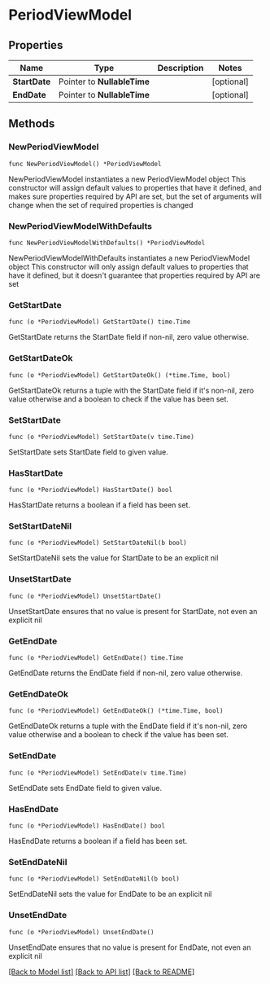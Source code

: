 # PeriodViewModel

## Properties

Name | Type | Description | Notes
------------ | ------------- | ------------- | -------------
**StartDate** | Pointer to **NullableTime** |  | [optional] 
**EndDate** | Pointer to **NullableTime** |  | [optional] 

## Methods

### NewPeriodViewModel

`func NewPeriodViewModel() *PeriodViewModel`

NewPeriodViewModel instantiates a new PeriodViewModel object
This constructor will assign default values to properties that have it defined,
and makes sure properties required by API are set, but the set of arguments
will change when the set of required properties is changed

### NewPeriodViewModelWithDefaults

`func NewPeriodViewModelWithDefaults() *PeriodViewModel`

NewPeriodViewModelWithDefaults instantiates a new PeriodViewModel object
This constructor will only assign default values to properties that have it defined,
but it doesn't guarantee that properties required by API are set

### GetStartDate

`func (o *PeriodViewModel) GetStartDate() time.Time`

GetStartDate returns the StartDate field if non-nil, zero value otherwise.

### GetStartDateOk

`func (o *PeriodViewModel) GetStartDateOk() (*time.Time, bool)`

GetStartDateOk returns a tuple with the StartDate field if it's non-nil, zero value otherwise
and a boolean to check if the value has been set.

### SetStartDate

`func (o *PeriodViewModel) SetStartDate(v time.Time)`

SetStartDate sets StartDate field to given value.

### HasStartDate

`func (o *PeriodViewModel) HasStartDate() bool`

HasStartDate returns a boolean if a field has been set.

### SetStartDateNil

`func (o *PeriodViewModel) SetStartDateNil(b bool)`

 SetStartDateNil sets the value for StartDate to be an explicit nil

### UnsetStartDate
`func (o *PeriodViewModel) UnsetStartDate()`

UnsetStartDate ensures that no value is present for StartDate, not even an explicit nil
### GetEndDate

`func (o *PeriodViewModel) GetEndDate() time.Time`

GetEndDate returns the EndDate field if non-nil, zero value otherwise.

### GetEndDateOk

`func (o *PeriodViewModel) GetEndDateOk() (*time.Time, bool)`

GetEndDateOk returns a tuple with the EndDate field if it's non-nil, zero value otherwise
and a boolean to check if the value has been set.

### SetEndDate

`func (o *PeriodViewModel) SetEndDate(v time.Time)`

SetEndDate sets EndDate field to given value.

### HasEndDate

`func (o *PeriodViewModel) HasEndDate() bool`

HasEndDate returns a boolean if a field has been set.

### SetEndDateNil

`func (o *PeriodViewModel) SetEndDateNil(b bool)`

 SetEndDateNil sets the value for EndDate to be an explicit nil

### UnsetEndDate
`func (o *PeriodViewModel) UnsetEndDate()`

UnsetEndDate ensures that no value is present for EndDate, not even an explicit nil

[[Back to Model list]](../README.md#documentation-for-models) [[Back to API list]](../README.md#documentation-for-api-endpoints) [[Back to README]](../README.md)


